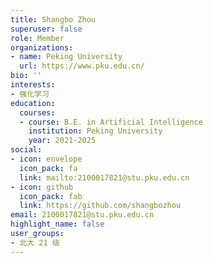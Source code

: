```yaml
---
title: Shangbo Zhou
superuser: false
role: Member
organizations:
- name: Peking University
  url: https://www.pku.edu.cn/
bio: ''
interests:
- 强化学习
education:
  courses:
  - course: B.E. in Artificial Intelligence
    institution: Peking University
    year: 2021-2025
social:
- icon: envelope
  icon_pack: fa
  link: mailto:2100017821@stu.pku.edu.cn
- icon: github
  icon_pack: fab
  link: https://github.com/shangbozhou
email: 2100017821@stu.pku.edu.cn
highlight_name: false
user_groups:
- 北大 21 级
---
```

